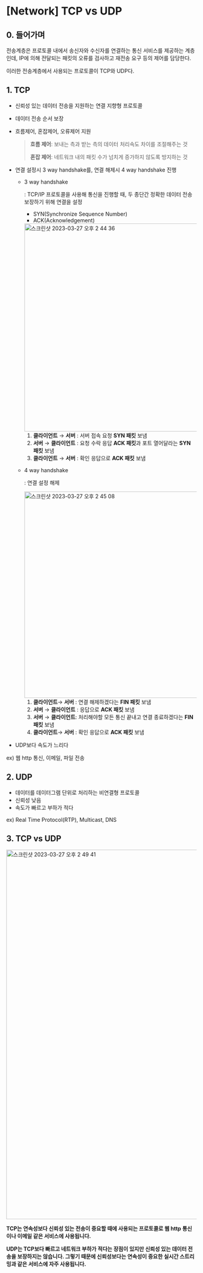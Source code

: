 # [Network] TCP vs UDP

## 0. 들어가며

전송계층은 프로토콜 내에서 송신자와 수신자를 연결하는 통신 서비스를 제공하는 계층인데, IP에 의해 전달되는 패킷의 오류를 검사하고 재전송 요구 등의 제어를 담당한다.

이러한 전송계층에서 사용되는 프로토콜이 TCP와 UDP다.

## 1. TCP

- 신뢰성 있는 데이터 전송을 지원하는 연결 지향형 프로토콜
- 데이터 전송 순서 보장
- 흐름제어, 혼잡제어, 오류제어 지원

  > **흐름 제어**: 보내는 측과 받는 측의 데이터 처리속도 차이를 조절해주는 것
  >
  > **혼잡 제어**: 네트워크 내의 패킷 수가 넘치게 증가하지 않도록 방지하는 것

- 연결 설정시 3 way handshake를, 연결 해제시 4 way handshake 진행
    - 3 way handshake

      : TCP/IP 프로토콜을 사용해 통신을 진행할 때, 두 종단간 정확한 데이터 전송 보장하기 위해 연결을 설정

        - SYN(Synchronize Sequence Number)
        - ACK(Acknowledgement)

      <img width="551" alt="스크린샷 2023-03-27 오후 2 44 36" src="https://github.com/SoftwareMaestro-Backend-Study/cs-study/assets/62989828/5feef0d3-05e2-4afd-bcb9-76b006c4dc3f">
      
        1. **클라이언트** → **서버** : 서버 접속 요청 **SYN 패킷** 보냄
        2. **서버** → **클라이언트** : 요청 수락 응답 **ACK 패킷**과 포트 열어달라는 **SYN 패킷** 보냄
        3. **클라이언트** → **서버** : 확인 응답으로 **ACK 패킷** 보냄

    - 4 way handshake

      : 연결 설정 해제

      <img width="547" alt="스크린샷 2023-03-27 오후 2 45 08" src="https://github.com/SoftwareMaestro-Backend-Study/cs-study/assets/62989828/f8dde465-7380-4a0e-a622-551d67d3752a">
      
        1. **클라이언트**→ **서버** : 연결 해제하겠다는 **FIN 패킷** 보냄
        2. **서버** → **클라이언트** : 응답으로 **ACK 패킷** 보냄
        3. **서버** → **클라이언트**: 처리해야할 모든 통신 끝내고 연결 종료하겠다는 **FIN 패킷** 보냄
        4. **클라이언트**→ **서버** : 확인 응답으로 **ACK 패킷** 보냄

- UDP보다 속도가 느리다

ex) 웹 http 통신, 이메일, 파일 전송

## 2. UDP

- 데이터를 데이터그램 단위로 처리하는 비연결형 프로토콜
- 신뢰성 낮음
- 속도가 빠르고 부하가 적다

ex) Real Time Protocol(RTP), Multicast, DNS

## 3. TCP vs UDP

<img width="979" alt="스크린샷 2023-03-27 오후 2 49 41" src="https://github.com/SoftwareMaestro-Backend-Study/cs-study/assets/62989828/32149696-ab4f-4a01-b36d-2c0c62197016">

**TCP는 연속성보다 신뢰성 있는 전송이 중요할 때에 사용되는 프로토콜로 웹 http 통신이나 이메일 같은 서비스에 사용됩니다.**

**UDP는 TCP보다 빠르고 네트워크 부하가 적다는 장점이 있지만 신뢰성 있는 데이터 전송을 보장하지는 않습니다. 그렇기 때문에 신뢰성보다는 연속성이 중요한 실시간 스트리밍과 같은 서비스에 자주 사용됩니다.**